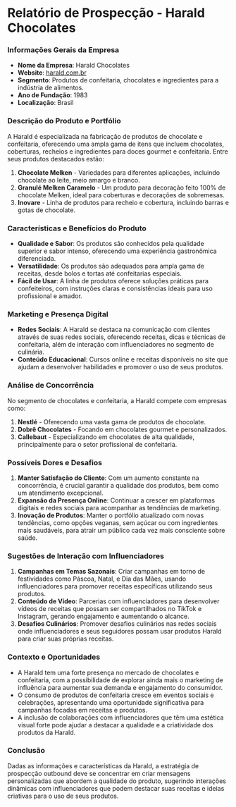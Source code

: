 # Relatório de Prospecção - Harald Chocolates

### Informações Gerais da Empresa
- **Nome da Empresa**: Harald Chocolates  
- **Website**: [harald.com.br](http://www.harald.com.br)  
- **Segmento**: Produtos de confeitaria, chocolates e ingredientes para a indústria de alimentos.  
- **Ano de Fundação**: 1983  
- **Localização**: Brasil  

### Descrição do Produto e Portfólio
A Harald é especializada na fabricação de produtos de chocolate e confeitaria, oferecendo uma ampla gama de itens que incluem chocolates, coberturas, recheios e ingredientes para doces gourmet e confeitaria. Entre seus produtos destacados estão:
1. **Chocolate Melken** - Variedades para diferentes aplicações, incluindo chocolate ao leite, meio amargo e branco.
2. **Granulé Melken Caramelo** - Um produto para decoração feito 100% de chocolate Melken, ideal para coberturas e decorações de sobremesas.
3. **Inovare** - Linha de produtos para recheio e cobertura, incluindo barras e gotas de chocolate.

### Características e Benefícios do Produto
- **Qualidade e Sabor**: Os produtos são conhecidos pela qualidade superior e sabor intenso, oferecendo uma experiência gastronômica diferenciada.
- **Versatilidade**: Os produtos são adequados para ampla gama de receitas, desde bolos e tortas até confeitarias especiais.
- **Fácil de Usar**: A linha de produtos oferece soluções práticas para confeiteiros, com instruções claras e consistências ideais para uso profissional e amador.

### Marketing e Presença Digital
- **Redes Sociais**: A Harald se destaca na comunicação com clientes através de suas redes sociais, oferecendo receitas, dicas e técnicas de confeitaria, além de interação com influenciadores no segmento de culinária.
- **Conteúdo Educacional**: Cursos online e receitas disponíveis no site que ajudam a desenvolver habilidades e promover o uso de seus produtos.

### Análise de Concorrência
No segmento de chocolates e confeitaria, a Harald compete com empresas como:
1. **Nestlé** - Oferecendo uma vasta gama de produtos de chocolate.
2. **Dobrê Chocolates** - Focando em chocolates gourmet e personalizados.
3. **Callebaut** - Especializando em chocolates de alta qualidade, principalmente para o setor profissional de confeitaria.

### Possíveis Dores e Desafios
1. **Manter Satisfação do Cliente**: Com um aumento constante na concorrência, é crucial garantir a qualidade dos produtos, bem como um atendimento excepcional.
2. **Expansão da Presença Online**: Continuar a crescer em plataformas digitais e redes sociais para acompanhar as tendências de marketing.
3. **Inovação de Produtos**: Manter o portfólio atualizado com novas tendências, como opções veganas, sem açúcar ou com ingredientes mais saudáveis, para atrair um público cada vez mais consciente sobre saúde.

### Sugestões de Interação com Influenciadores
1. **Campanhas em Temas Sazonais**: Criar campanhas em torno de festividades como Páscoa, Natal, e Dia das Mães, usando influenciadores para promover receitas específicas utilizando seus produtos.
2. **Conteúdo de Vídeo**: Parcerias com influenciadores para desenvolver vídeos de receitas que possam ser compartilhados no TikTok e Instagram, gerando engajamento e aumentando o alcance.
3. **Desafios Culinários**: Promover desafios culinários nas redes sociais onde influenciadores e seus seguidores possam usar produtos Harald para criar suas próprias receitas.

### Contexto e Oportunidades
- A Harald tem uma forte presença no mercado de chocolates e confeitaria, com a possibilidade de explorar ainda mais o marketing de influência para aumentar sua demanda e engajamento do consumidor.
- O consumo de produtos de confeitaria cresce em eventos sociais e celebrações, apresentando uma oportunidade significativa para campanhas focadas em receitas e produtos.
- A inclusão de colaborações com influenciadores que têm uma estética visual forte pode ajudar a destacar a qualidade e a criatividade dos produtos da Harald.

### Conclusão
Dadas as informações e características da Harald, a estratégia de prospecção outbound deve se concentrar em criar mensagens personalizadas que abordem a qualidade do produto, sugerindo interações dinâmicas com influenciadores que podem destacar suas receitas e ideias criativas para o uso de seus produtos.